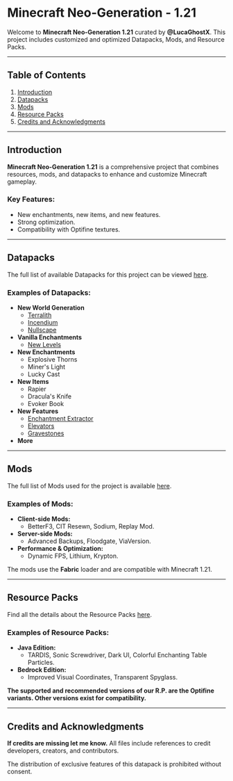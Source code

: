 # Minecraft Neo-Generation - 1.21

Welcome to **Minecraft Neo-Generation 1.21** curated by **@LucaGhostX**. This project includes customized and optimized Datapacks, Mods, and Resource Packs.

---

## Table of Contents
1. [Introduction](#introduction)
2. [Datapacks](#datapacks)
3. [Mods](#mods)
4. [Resource Packs](#resource-packs)
5. [Credits and Acknowledgments](#credits-and-acknowledgments)

---

## Introduction
**Minecraft Neo-Generation 1.21** is a comprehensive project that combines resources, mods, and datapacks to enhance and customize Minecraft gameplay.

### Key Features:
- New enchantments, new items, and new features.
- Strong optimization.
- Compatibility with Optifine textures.

---

## Datapacks
The full list of available Datapacks for this project can be viewed [here](/Datapacks/README.md).

### Examples of Datapacks:
- **New World Generation**
  - [Terralith](/Datapacks/README.md/#datapacks-unedited-list-for-121-minecraft-neo-generation-by-lucaghostx)
  - [Incendium](/Datapacks/README.md/#datapacks-unedited-list-for-121-minecraft-neo-generation-by-lucaghostx)
  - [Nullscape](/Datapacks/README.md/#datapacks-unedited-list-for-121-minecraft-neo-generation-by-lucaghostx)
- **Vanilla Enchantments**
  - [New Levels](/Datapacks/README.md/#other)
- **New Enchantments**
  - Explosive Thorns
  - Miner's Light
  - Lucky Cast
- **New Items**
  - Rapier
  - Dracula's Knife
  - Evoker Book
- **New Features**
  - [Enchantment Extractor](/Datapacks/README.md/#enchantment-extractor)
  - [Elevators](/Datapacks/README.md/#original-code-by-voodoobeard)
  - [Gravestones](/Datapacks/README.md/#original-code-by-voodoobeard)
- **More**

---

## Mods
The full list of Mods used for the project is available [here](/Mods/README.md).

### Examples of Mods:
- **Client-side Mods:**
  - BetterF3, CIT Resewn, Sodium, Replay Mod.
- **Server-side Mods:**
  - Advanced Backups, Floodgate, ViaVersion.
- **Performance & Optimization:**
  - Dynamic FPS, Lithium, Krypton.

The mods use the **Fabric** loader and are compatible with Minecraft 1.21.

---

## Resource Packs
Find all the details about the Resource Packs [here](/Resource%20Packs/README.md).

### Examples of Resource Packs:
- **Java Edition:**
  - TARDIS, Sonic Screwdriver, Dark UI, Colorful Enchanting Table Particles.
- **Bedrock Edition:**
  - Improved Visual Coordinates, Transparent Spyglass.

**The supported and recommended versions of our R.P. are the Optifine variants. Other versions exist for compatibility.**

---

## Credits and Acknowledgments
**If credits are missing let me know.** All files include references to credit developers, creators, and contributors.

The distribution of exclusive features of this datapack is prohibited without consent.
